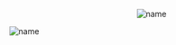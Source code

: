 <p align="center">
  <img src="https://github.com/user-attachments/assets/feb84970-1cca-481d-8608-88ddbdfb94ee" alt="name">
</p>

![name](https://github.com/user-attachments/assets/12e5ef93-2529-4544-b678-f0a00a2b274f)
